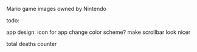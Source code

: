 Mario game images owned by Nintendo

todo:

app design:
icon for app
change color scheme?
make scrollbar look nicer

total deaths counter